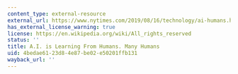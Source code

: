 ```yaml
---
content_type: external-resource
external_url: https://www.nytimes.com/2019/08/16/technology/ai-humans.html
has_external_license_warning: true
license: https://en.wikipedia.org/wiki/All_rights_reserved
status: ''
title: A.I. is Learning From Humans. Many Humans
uid: 4bedae61-23d8-4e87-be02-e50201ffb131
wayback_url: ''
---
```

